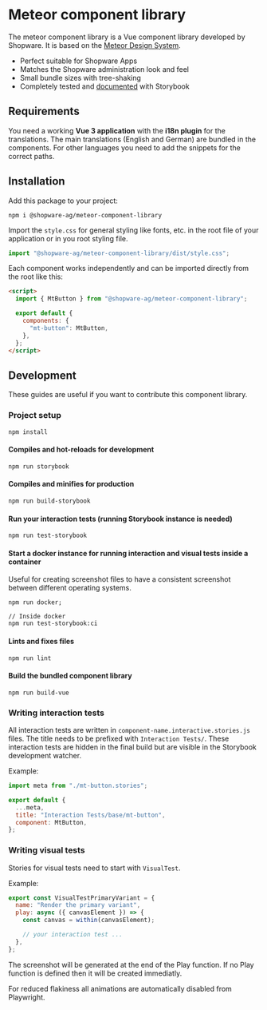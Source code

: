 # Meteor component library

The meteor component library is a Vue component library developed by Shopware. It is based on the [Meteor Design System](https://shopware.design/).

- Perfect suitable for Shopware Apps
- Matches the Shopware administration look and feel
- Small bundle sizes with tree-shaking
- Completely tested and [documented](https://meteor-component-library.vercel.app/) with Storybook

## Requirements

You need a working **Vue 3 application** with the **i18n plugin** for the translations. The main translations (English and German) are bundled in the components. For other languages you need to add the snippets for the correct paths.

## Installation

Add this package to your project:

```
npm i @shopware-ag/meteor-component-library
```

Import the `style.css` for general styling like fonts, etc. in the root file of your application or in you root styling file.

```js
import "@shopware-ag/meteor-component-library/dist/style.css";
```

Each component works independently and can be imported directly from the root like this:

```html
<script>
  import { MtButton } from "@shopware-ag/meteor-component-library";

  export default {
    components: {
      "mt-button": MtButton,
    },
  };
</script>
```

## Development

These guides are useful if you want to contribute this component library.

### Project setup

```
npm install
```

#### Compiles and hot-reloads for development

```
npm run storybook
```

#### Compiles and minifies for production

```
npm run build-storybook
```

#### Run your interaction tests (running Storybook instance is needed)

```
npm run test-storybook
```

#### Start a docker instance for running interaction and visual tests inside a container

Useful for creating screenshot files to have a consistent screenshot between different operating systems.

```
npm run docker;

// Inside docker
npm run test-storybook:ci
```

#### Lints and fixes files

```
npm run lint
```

#### Build the bundled component library

```
npm run build-vue
```

### Writing interaction tests

All interaction tests are written in `component-name.interactive.stories.js` files. The title needs to be prefixed with `Interaction Tests/`. These interaction tests are hidden in the final build but are visible in the Storybook development watcher.

Example:

```js
import meta from "./mt-button.stories";

export default {
  ...meta,
  title: "Interaction Tests/base/mt-button",
  component: MtButton,
};
```

### Writing visual tests

Stories for visual tests need to start with `VisualTest`.

Example:

```js
export const VisualTestPrimaryVariant = {
  name: "Render the primary variant",
  play: async ({ canvasElement }) => {
    const canvas = within(canvasElement);

    // your interaction test ...
  },
};
```

The screenshot will be generated at the end of the Play function. If no Play function is defined then it will be created immediatly.

For reduced flakiness all animations are automatically disabled from Playwright.
